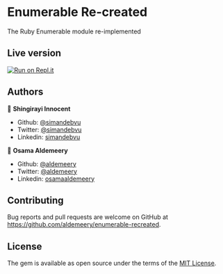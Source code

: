 # Enumerable Re-created

The Ruby Enumerable module re-implemented


## Live version
[![Run on Repl.it](https://repl.it/badge/github/aldemeery/enumerable-recreated)](https://repl.it/@aldemeery/enumerable-recreated)


## Authors

👤 **Shingirayi Innocent**

-   Github: [@simandebvu](https://github.com/simandebvu)
-   Twitter: [@simandebvu](https://twitter.com/simandebvu)
-   Linkedin: [simandebvu](https://linkedin.com/in/simandebvu)

👤 **Osama Aldemeery**

-   Github: [@aldemeery](https://github.com/aldemeery)
-   Twitter: [@aldemeery](https://twitter.com/aldemeery)
-   Linkedin: [osamaaldemeery](https://linkedin.com/in/osamaaldemeery)

## Contributing

Bug reports and pull requests are welcome on GitHub at https://github.com/aldemeery/enumerable-recreated.


## License

The gem is available as open source under the terms of the [MIT License](https://opensource.org/licenses/MIT).
